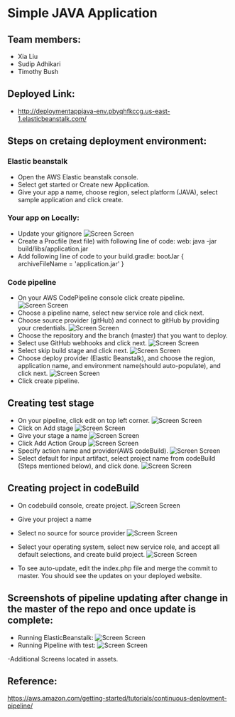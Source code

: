 # Simple JAVA Application

## Team members:
- Xia Liu
- Sudip Adhikari
- Timothy Bush

## Deployed Link:
- http://deploymentappjava-env.pbyqhfkccg.us-east-1.elasticbeanstalk.com/

## Steps on cretaing deployment environment:

### Elastic beanstalk
- Open the AWS Elastic beanstalk console.
- Select get started or Create new Application.
- Give your app a name, choose region, select platform (JAVA), select sample application and click create.

### Your app on Locally:
- Update your gitignore
![Screen Screen](https://raw.githubusercontent.com/sadhikari07/deployment-app-java/master/assets/gitignore.png) 
- Create a Procfile (text file) with following line of code: web: java -jar build/libs/application.jar
- Add following line of code to your build.gradle: bootJar { archiveFileName = 'application.jar' }

### Code pipeline
- On your AWS CodePipeline console click create pipeline.
![Screen Screen](https://raw.githubusercontent.com/sadhikari07/deployment-app-php/master/assets/ScreenOne.png) 
- Choose a pipeline name, select new service role and click next.
- Choose source provider (gitHub) and connect to gitHub by providing your credentials.
![Screen Screen](https://raw.githubusercontent.com/sadhikari07/deployment-app-php/master/assets/ScreenThree.png)
- Choose the repository and the branch (master) that you want to deploy.
- Select use GitHub webhooks and click next.
![Screen Screen](https://raw.githubusercontent.com/sadhikari07/deployment-app-php/master/assets/ScreenFour.png)
- Select skip build stage and click next.
![Screen Screen](https://raw.githubusercontent.com/sadhikari07/deployment-app-php/master/assets/ScreenFive.png)
- Choose deploy provider (Elastic Beanstalk), and choose the region, application name, and environment name(should auto-populate), and click next.
![Screen Screen](https://raw.githubusercontent.com/sadhikari07/deployment-app-php/master/assets/ScreenSix.png)
- Click create pipeline.

## Creating test stage
- On your pipeline, click edit on top left corner.
![Screen Screen](https://raw.githubusercontent.com/sadhikari07/deployment-app-java/master/assets/editPipeline.png)
- Click on Add stage
![Screen Screen](https://raw.githubusercontent.com/sadhikari07/deployment-app-java/master/assets/addStage.png)
- Give your stage a name
![Screen Screen](https://raw.githubusercontent.com/sadhikari07/deployment-app-java/master/assets/stageName.png)
- Click Add Action Group
![Screen Screen](https://raw.githubusercontent.com/sadhikari07/deployment-app-java/master/assets/addActionGroup.png)
- Specify action name and provider(AWS codeBuild).
![Screen Screen](https://raw.githubusercontent.com/sadhikari07/deployment-app-java/master/assets/provideActionDetails.png)
- Select default for input artifact, select project name from codeBuild (Steps mentioned below), and click done.
![Screen Screen](https://raw.githubusercontent.com/sadhikari07/deployment-app-java/master/assets/varifytest.png)


## Creating project in codeBuild
- On codebuild console, create project.
![Screen Screen](https://raw.githubusercontent.com/sadhikari07/deployment-app-java/master/assets/createCodeBuild.png)
- Give your project a name
- Select no source for source provider
![Screen Screen](https://raw.githubusercontent.com/sadhikari07/deployment-app-java/master/assets/codeBuildConfig.png)
- Select your operating system, select new service role, and accept all default selections, and create build project.
![Screen Screen](https://raw.githubusercontent.com/sadhikari07/deployment-app-java/master/assets/codeBuildCreate.png)



- To see auto-update, edit the index.php file and merge the commit to master. You should see the updates on your deployed website.

## Screenshots of pipeline updating after change in the master of the repo and once update is complete: 

- Running ElasticBeanstalk:
![Screen Screen](https://raw.githubusercontent.com/sadhikari07/deployment-app-java/master/assets/runningEBstalk.png)
- Running Pipeline with test:
![Screen Screen](https://raw.githubusercontent.com/sadhikari07/deployment-app-java/master/assets/runningPipeline.png)


-Additional Screens located in assets. 
  
  
 ## Reference: 
 https://aws.amazon.com/getting-started/tutorials/continuous-deployment-pipeline/
